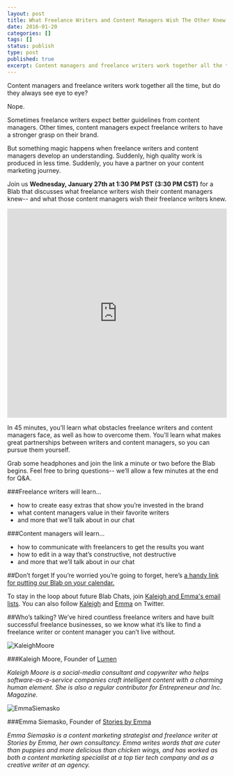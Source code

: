 ```yaml
---
layout: post
title: What Freelance Writers and Content Managers Wish The Other Knew 
date: 2016-01-20
categories: []
tags: []
status: publish
type: post
published: true
excerpt: Content managers and freelance writers work together all the time, but they don't always see eye to eye. Kaleigh Moore and I will dissect how freelancers and their managers can work together to get results.
---
```

Content managers and freelance writers work together all the time, but do they always see eye to eye?

Nope. 

Sometimes freelance writers expect better guidelines from content managers. Other times, content managers expect freelance writers to have a stronger grasp on their brand.

But something magic happens when freelance writers and content managers develop an understanding. Suddenly, high quality work is produced in less time. Suddenly, you have a partner on your content marketing journey.

Join us __Wednesday, January 27th at 1:30 PM PST (3:30 PM CST)__ for a Blab that discusses what freelance writers wish their content managers knew-- and what those content managers wish their freelance writers knew. 

<iframe style='max-width: 100%;' src='https://blab.im/emma-siemasko-bu' frameborder='0' height='480' scrolling='none' width='640'></iframe>

In 45 minutes, you’ll learn what obstacles freelance writers and content managers face, as well as how to overcome them. You’ll learn what makes great partnerships between writers and content managers, so you can pursue them yourself.

Grab some headphones and join the link a minute or two before the Blab begins. Feel free to bring questions-- we’ll allow a few minutes at the end for Q&A.

###Freelance writers will learn…
* how to create easy extras that show you’re invested in the brand
* what content managers value in their favorite writers
* and more that we’ll talk about in our chat

###Content managers will learn…
* how to communicate with freelancers to get the results you want
* how to edit in a way that’s constructive, not destructive
* and more that we’ll talk about in our chat

##Don’t forget
If you’re worried you’re going to forget, here’s [a handy link for putting our Blab on your calendar.](https://calendar.google.com/calendar/event?action=TEMPLATE&tmeid=cGRrY2VkYmpyYmxtazNuNnBkdnBpMHRjbGMgZW1tYWZheWVAbQ&tmsrc=emmafaye%40gmail.com)

To stay in the loop about future Blab Chats, join [Kaleigh and Emma's email lists](https://confirmsubscription.com/h/t/C289EA1640461CC5). You can also follow [Kaleigh](http://twitter.com/kaleighf/) and [Emma](http://twitter.com/emmafayes) on Twitter.

##Who’s talking?
We’ve hired countless freelance writers and have built successful freelance businesses, so we know what it’s like to find a freelance writer or content manager you can’t live without. 

![KaleighMoore]({{site.url}}/assets/kaleigh-moore-copywriter.jpg)

###Kaleigh Moore, Founder of [Lumen](http://wearelumen.com)

*Kaleigh Moore is a social-media consultant and copywriter who helps software-as-a-service companies craft intelligent content with a charming human element. She is also a regular contributor for Entrepreneur and Inc. Magazine.*			

![EmmaSiemasko]({{site.url}}/assets/emmaheadshotblab.jpg)

###Emma Siemasko, Founder of [Stories by Emma](http://storiesbyemma.co)

*Emma Siemasko is a content marketing strategist and freelance writer at Stories by Emma, her own consultancy. Emma writes words that are cuter than puppies and more delicious than chicken wings, and has worked as both a content marketing specialist at a top tier tech company and as a creative writer at an agency.* 
